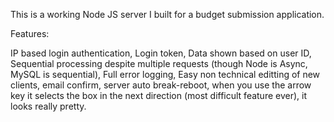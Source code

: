 This is a working Node JS server I built for a budget submission application.

Features: 

IP based login authentication,
Login token,
Data shown based on user ID,
Sequential processing despite multiple requests (though Node is Async, MySQL is sequential),
Full error logging, Easy non technical editting of new clients, 
email confirm,
server auto break-reboot, when you use the arrow key it selects the box in the next direction  (most difficult feature ever), it looks really pretty.
